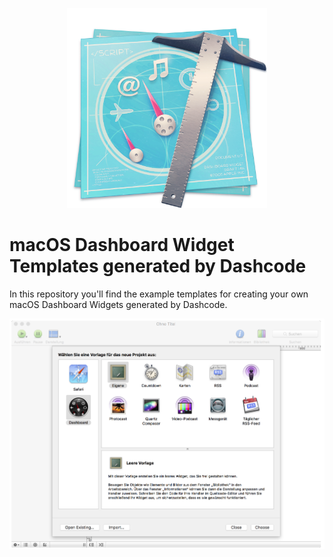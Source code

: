 <p align="center">
    <img src="Media/Dashcode.png" width="320" alt="macOS Dashboard Widget Dashcode" />
</p>

# macOS Dashboard Widget Templates generated by Dashcode

In this repository you'll find the example templates for creating your own macOS Dashboard Widgets generated by Dashcode.

<p align="center">
    <img src="Media/macOS-Dashboard-Widget-Templates-Dashcode.png" alt="macOS Dashboard Widget Templates Dashcode" />
</p>